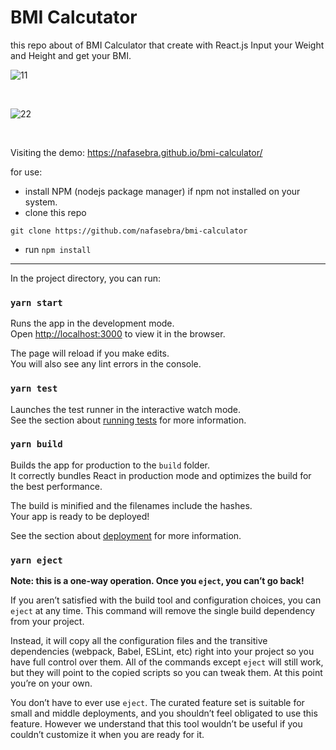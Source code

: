 # BMI Calcutator

this repo about of BMI Calculator that create with React.js
Input your Weight and Height and get your BMI.

![11](https://user-images.githubusercontent.com/74317517/140605490-59e9a1aa-5bd3-4919-b258-e79fe8184fe6.PNG)

<br />

![22](https://user-images.githubusercontent.com/74317517/140605504-aca6c585-4f99-42c2-a989-2c287b71dcfb.PNG)

<br />

Visiting the demo:
https://nafasebra.github.io/bmi-calculator/


for use:
- install NPM (nodejs package manager) if npm not installed on your system. 
- clone this repo <br />
```
git clone https://github.com/nafasebra/bmi-calculator
```
- run `npm install`


-----

In the project directory, you can run:

### `yarn start`

Runs the app in the development mode.\
Open [http://localhost:3000](http://localhost:3000) to view it in the browser.

The page will reload if you make edits.\
You will also see any lint errors in the console.

### `yarn test`

Launches the test runner in the interactive watch mode.\
See the section about [running tests](https://facebook.github.io/create-react-app/docs/running-tests) for more information.

### `yarn build`

Builds the app for production to the `build` folder.\
It correctly bundles React in production mode and optimizes the build for the best performance.

The build is minified and the filenames include the hashes.\
Your app is ready to be deployed!

See the section about [deployment](https://facebook.github.io/create-react-app/docs/deployment) for more information.

### `yarn eject`

**Note: this is a one-way operation. Once you `eject`, you can’t go back!**

If you aren’t satisfied with the build tool and configuration choices, you can `eject` at any time. This command will remove the single build dependency from your project.

Instead, it will copy all the configuration files and the transitive dependencies (webpack, Babel, ESLint, etc) right into your project so you have full control over them. All of the commands except `eject` will still work, but they will point to the copied scripts so you can tweak them. At this point you’re on your own.

You don’t have to ever use `eject`. The curated feature set is suitable for small and middle deployments, and you shouldn’t feel obligated to use this feature. However we understand that this tool wouldn’t be useful if you couldn’t customize it when you are ready for it.